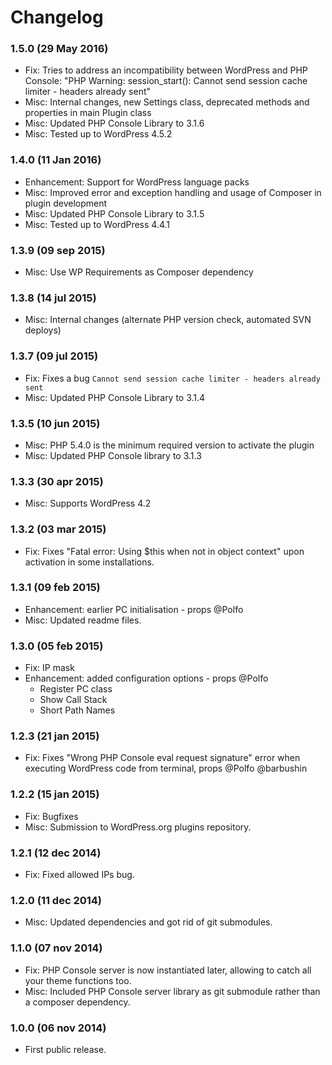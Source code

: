 # Changelog

### 1.5.0 (29 May 2016)
 * Fix: Tries to address an incompatibility between WordPress and PHP Console: "PHP Warning: session_start(): Cannot send session cache limiter - headers already sent"
 * Misc: Internal changes, new Settings class, deprecated methods and properties in main Plugin class
 * Misc: Updated PHP Console Library to 3.1.6
 * Misc: Tested up to WordPress 4.5.2

### 1.4.0 (11 Jan 2016)
 * Enhancement: Support for WordPress language packs
 * Misc: Improved error and exception handling and usage of Composer in plugin development
 * Misc: Updated PHP Console Library to 3.1.5
 * Misc: Tested up to WordPress 4.4.1

### 1.3.9 (09 sep 2015)
 * Misc: Use WP Requirements as Composer dependency

### 1.3.8 (14 jul 2015)
 * Misc: Internal changes (alternate PHP version check, automated SVN deploys)

### 1.3.7 (09 jul 2015)
 * Fix: Fixes a bug `Cannot send session cache limiter - headers already sent`
 * Misc: Updated PHP Console Library to 3.1.4

### 1.3.5 (10 jun 2015)
 * Misc: PHP 5.4.0 is the minimum required version to activate the plugin
 * Misc: Updated PHP Console library to 3.1.3

### 1.3.3 (30 apr 2015)
 * Misc: Supports WordPress 4.2

### 1.3.2 (03 mar 2015)
 * Fix: Fixes "Fatal error: Using $this when not in object context" upon activation in some installations.

### 1.3.1 (09 feb 2015)
 * Enhancement: earlier PC initialisation - props @Polfo
 * Misc: Updated readme files.

### 1.3.0 (05 feb 2015)
 * Fix: IP mask
 * Enhancement: added configuration options - props @Polfo
   - Register PC class
   - Show Call Stack
   - Short Path Names

### 1.2.3 (21 jan 2015)
 * Fix: Fixes "Wrong PHP Console eval request signature" error when executing WordPress code from terminal, props @Polfo @barbushin

### 1.2.2 (15 jan 2015)
 * Fix: Bugfixes
 * Misc: Submission to WordPress.org plugins repository.

### 1.2.1 (12 dec 2014) 
 * Fix: Fixed allowed IPs bug.

### 1.2.0 (11 dec 2014) 
 * Misc: Updated dependencies and got rid of git submodules.

### 1.1.0 (07 nov 2014) 
 * Fix: PHP Console server is now instantiated later, allowing to catch all your theme functions too.
 * Misc: Included PHP Console server library as git submodule rather than a composer dependency.

### 1.0.0 (06 nov 2014) 
 * First public release.